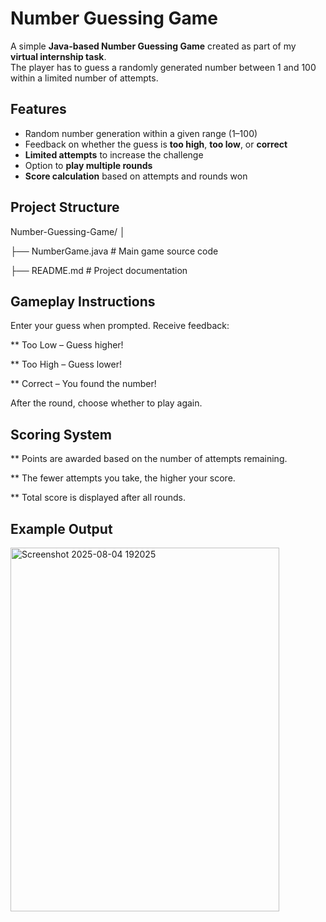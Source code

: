 # Number Guessing Game

A simple **Java-based Number Guessing Game** created as part of my **virtual internship task**.  
The player has to guess a randomly generated number between 1 and 100 within a limited number of attempts. 

## Features

- Random number generation within a given range (1–100)
- Feedback on whether the guess is **too high**, **too low**, or **correct**
- **Limited attempts** to increase the challenge
- Option to **play multiple rounds**
- **Score calculation** based on attempts and rounds won

##  Project Structure

Number-Guessing-Game/
│

├── NumberGame.java # Main game source code

├── README.md # Project documentation

## Gameplay Instructions

Enter your guess when prompted.
Receive feedback:

** Too Low – Guess higher!

** Too High – Guess lower!

** Correct – You found the number!

After the round, choose whether to play again.

## Scoring System

** Points are awarded based on the number of attempts remaining.

** The fewer attempts you take, the higher your score.

** Total score is displayed after all rounds.

## Example Output


  <img width="430" height="582" alt="Screenshot 2025-08-04 192025" src="https://github.com/user-attachments/assets/d892d59b-b5a4-4bbe-812b-ed0cd53f5d4a" />
